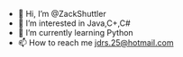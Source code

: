 - 👋 Hi, I’m @ZackShuttler
- 👀 I’m interested in Java,C+,C#
- 🌱 I’m currently learning Python
- 📫 How to reach me jdrs.25@hotmail.com

<!---
ZackShuttler/ZackShuttler is a ✨ special ✨ repository because its `README.md` (this file) appears on your GitHub profile.
You can click the Preview link to take a look at your changes.
--->
